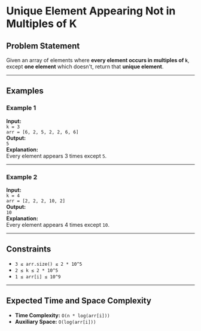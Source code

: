 # Unique Element Appearing Not in Multiples of K

## Problem Statement

Given an array of elements where **every element occurs in multiples of `k`**, except **one element** which doesn't, return that **unique element**.

---

## Examples

### Example 1
**Input:**  
`k = 3`  
`arr = [6, 2, 5, 2, 2, 6, 6]`  
**Output:**  
`5`  
**Explanation:**  
Every element appears 3 times except `5`.

---

### Example 2
**Input:**  
`k = 4`  
`arr = [2, 2, 2, 10, 2]`  
**Output:**  
`10`  
**Explanation:**  
Every element appears 4 times except `10`.

---

## Constraints

- `3 ≤ arr.size() ≤ 2 * 10^5`
- `2 ≤ k ≤ 2 * 10^5`
- `1 ≤ arr[i] ≤ 10^9`

---

## Expected Time and Space Complexity

- **Time Complexity:** `O(n * log(arr[i]))`
- **Auxiliary Space:** `O(log(arr[i]))`
